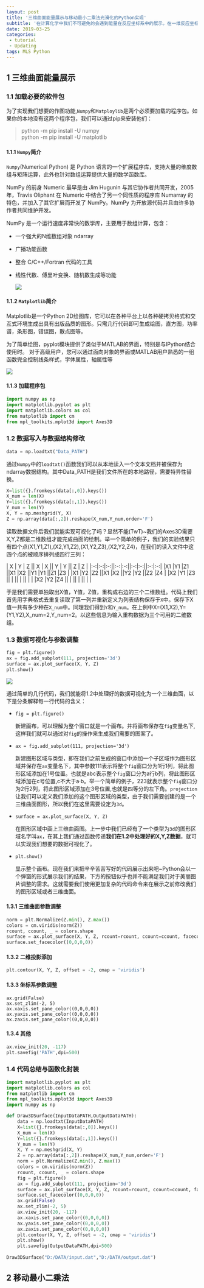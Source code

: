 ```yaml
---
layout: post
title: '三维曲面能量展示与移动最小二乘法光滑化的Python实现'
subtitle: '在计算化学中我们不可避免的会遇到能量在反应坐标系中的展示。在一维反应坐标系中我们的能量变化是一条弯曲的曲线，而二维反应坐标系中，能量的变化将是一个起伏波动的曲面。在`Python`中我们可以通过`Matplotlib`这一程序包来实现数据的可视化。不简单的是，我的实验数据存在随机误差，所以做出的曲面也许不够光滑，因此我们需要使用移动最小二乘法来光滑化我们的实验数据曲面。'
date: 2019-03-25
categories:
 - tutorial 
 - Updating
tags: MLS Python 
---
```


## 1 三维曲面能量展示
### 1.1 加载必要的软件包
为了实现我们想要的作图功能,`Numpy`和`Matploylib`是两个必须要加载的程序包。如果你的本地没有这两个程序包，我们可以通过pip来安装他们：

> python -m pip install -U numpy  
python -m pip install -U matplotlib

#### 1.1.1 `Numpy`简介
`Numpy`(Numerical Python) 是 Python 语言的一个扩展程序库，支持大量的维度数组与矩阵运算，此外也针对数组运算提供大量的数学函数库。

NumPy 的前身 Numeric 最早是由 Jim Hugunin 与其它协作者共同开发，2005 年，Travis Oliphant 在 Numeric 中结合了另一个同性质的程序库 Numarray 的特色，并加入了其它扩展而开发了 NumPy。NumPy 为开放源代码并且由许多协作者共同维护开发。

NumPy 是一个运行速度非常快的数学库，主要用于数组计算，包含：
+ 一个强大的N维数组对象 ndarray

+ 广播功能函数

+ 整合 C/C++/Fortran 代码的工具

+ 线性代数、傅里叶变换、随机数生成等功能

  ![](https://www.numpy.org/_static/numpy_logo.png)


#### 1.1.2 `Matplotlib`简介
Matplotlib是一个Python 2D绘图库，它可以在各种平台上以各种硬拷贝格式和交互式环境生成出具有出版品质的图形。只需几行代码即可生成绘图，直方图，功率谱，条形图，错误图，散点图等。

为了简单绘图，pyplot模块提供了类似于MATLAB的界面，特别是与IPython结合使用时。 对于高级用户，您可以通过面向对象的界面或MATLAB用户熟悉的一组函数完全控制线条样式，字体属性，轴属性等

![](https://matplotlib.org/_static/logo2.png)

#### 1.1.3 加载程序包

```Python
import numpy as np
import matplotlib.pyplot as plt
import matplotlib.colors as col
from matplotlib import cm
from mpl_toolkits.mplot3d import Axes3D
```

### 1.2 数据写入与数据结构修改
```Python
data = np.loadtxt("Data_PATH")
```
通过`Numpy`中的`loadtxt()`函数我们可以从本地读入一个文本文档并被保存为ndarray数据结构。其中Data_PATH是我们文件所在的本地路径，需要特异性替换。
```Python
X=list({}.fromkeys(data[:,0]).keys())
X_num = len(X)
Y=list({}.fromkeys(data[:,1]).keys())
Y_num = len(Y)
X, Y = np.meshgrid(Y, X)
Z = np.array(data[:,2]).reshape(X_num,Y_num,order='F')
```
读取数据文件后我们就能实现可视化了吗？显然不能(TwT)~我们的Axes3D需要X,Y,Z都是二维数组才能完成曲面的绘制。举一个简单的例子，我们的实验结果只有四个点(X1,Y1,Z1),(X2,Y1,Z2),(X1,Y2,Z3),(X2,Y2,Z4)，在我们的读入文件中这四个点的被顺序排列成四行三列：

| X | Y | Z || X | X || Y | Y || Z | Z |
|:-:|:-:|:-:||:-:|:-:||:-:|:-:||:-:|:-:|
|X1 |Y1 |Z1 ||X1 |X2 ||Y1 |Y1 ||Z1 |Z3 |
|X1 |Y2 |Z2 ||X1 |X2 ||Y2 |Y2 ||Z2 |Z4 |
|X2 |Y1 |Z3 ||   |   ||   |   ||   |   |
|X2 |Y2 |Z4 ||   |   ||   |   ||   |   |

于是我们需要单独取出X值，Y值，Z值，重构成右边的三个二维数组。代码上我们首先用字典格式去重复读取了第一列并重新定义为列表结构保存于`X`中。保存下X值一共有多少种在`X_num`中。同理我们得到`Y`和`Y_num`。在上例中X=(X1,X2),Y=(Y1,Y2),X_num=2,Y_num=2。以这些信息为输入重构数据为三个可用的二维数组。

### 1.3 数据可视化与参数调整

```python
fig = plt.figure()
ax = fig.add_subplot(111, projection='3d')
surface = ax.plot_surface(X, Y, Z)
plt.show()
```

![](https://github.com/DouBeeTwT/Data-Visualization/blob/master/3D-Surface/Result1.png?raw=true)

通过简单的几行代码，我们就能将1.2中处理好的数据可视化为一个三维曲面，以下是分条解释每一行代码的含义：

+ `fig = plt.figure()`

  新建画布，可以理解为整个窗口就是一个画布。并将画布保存在`fig`变量名下,这样我们就可以通过对`fig`的操作来生成我们需要的图案了。

+ `ax = fig.add_subplot(111, projection='3d')`

  新建图形区域与类型，即在我们之前生成的窗口中添加一个子区域作为图形区域并保存在`ax`变量名下，其中参数111表示将整个`fig`窗口分为1行1列，将此图形区域添加在1号位置。也就是abc表示整个`fig`窗口分为a行b列，将此图形区域添加在c号位置,c不大于a·b。举一个简单的例子，223就表示整个`fig`窗口分为2行2列，将此图形区域添加在3号位置,也就是四等分的左下角。`projection`让我们可以定义我们添加的这个图形区域的类型，由于我们需要创建的是一个三维曲面图形，所以我们在这里需要设定为`3d`。

+ `surface = ax.plot_surface(X, Y, Z)`

  在图形区域中画上三维曲面图。上一步中我们已经有了一个类型为`3d`的图形区域名字叫`ax`，在其上我们通过函数传递**我们在1.2中处理好的X,Y,Z数据**，就可以实现我们想要的数据可视化了。

+ `plt.show()`

  显示整个画布。现在我们来把辛辛苦苦写好的代码展示出来吧~Python会以一个弹窗的形式展示我们的结果，下方的按钮似乎也并不能满足我们对于美丽图片调整的需求。这就需要我们使用更加复杂的代码命令来在展示之前修改我们的图形区域或者三维曲面。

#### 1.3.1 三维曲面参数调整

```python
norm = plt.Normalize(Z.min(), Z.max())
colors = cm.viridis(norm(Z))
rcount, ccount, _ = colors.shape
surface = ax.plot_surface(X, Y, Z, rcount=rcount, ccount=ccount, facecolors=colors, shade=False)
surface.set_facecolor((0,0,0,0))
```



#### 1.3.2 二维投影添加

```python
plt.contour(X, Y, Z, offset = -2, cmap = 'viridis')
```



#### 1.3.3 坐标系参数调整

```
ax.grid(False)
ax.set_zlim(-2, 5)
ax.xaxis.set_pane_color((0,0,0,0))
ax.yaxis.set_pane_color((0,0,0,0))
ax.zaxis.set_pane_color((0,0,0,0))
```



#### 1.3.4 其他

```python
ax.view_init(20, -117)
plt.savefig('PATH',dpi=500)
```



### 1.4 代码总结与函数化封装

```python
import matplotlib.pyplot as plt
import matplotlib.colors as col
from matplotlib import cm
from mpl_toolkits.mplot3d import Axes3D
import numpy as np

def Draw3DSurface(InputDataPATH,OutputDataPATH):
	data = np.loadtxt(InputDataPATH)
	X=list({}.fromkeys(data[:,0]).keys())
	X_num = len(X)
	Y=list({}.fromkeys(data[:,1]).keys())
	Y_num = len(Y)
	X, Y = np.meshgrid(X, Y)
	Z = np.array(data[:,2]).reshape(X_num,Y_num,order='F')
	norm = plt.Normalize(Z.min(), Z.max())
	colors = cm.viridis(norm(Z))
	rcount, ccount, _ = colors.shape
	fig = plt.figure()
	ax = fig.add_subplot(111, projection='3d')
	surface = ax.plot_surface(X, Y, Z, rcount=rcount, ccount=ccount, facecolors=colors, shade=False)
	surface.set_facecolor((0,0,0,0))
	ax.grid(False)
	ax.set_zlim(-2, 5)
	ax.view_init(20, -117)
	ax.xaxis.set_pane_color((0,0,0,0))
	ax.yaxis.set_pane_color((0,0,0,0))
	ax.zaxis.set_pane_color((0,0,0,0))
	plt.contour(X, Y, Z, offset = -2, cmap = 'viridis')
	plt.show()
	plt.savefig(OutputDataPATH,dpi=500)
    
Draw3DSurface("D:/DATA/input.dat","D:/DATA/output.dat")
```



## 2 移动最小二乘法

